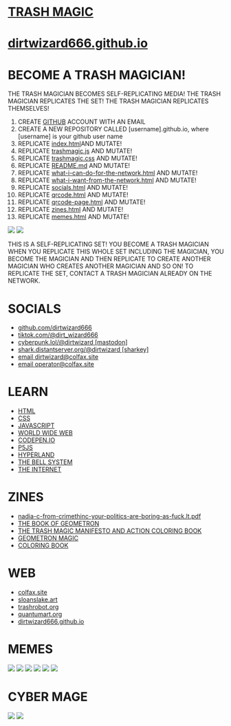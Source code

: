 # [TRASH MAGIC](https://dirtwizard666.github.io)

# [dirtwizard666.github.io](https://dirtwizard666.github.io)

# BECOME A TRASH MAGICIAN!

THE TRASH MAGICIAN BECOMES SELF-REPLICATING MEDIA! THE TRASH MAGICIAN REPLICATES THE SET!  THE TRASH MAGICIAN REPLICATES THEMSELVES!

 1. CREATE [GITHUB](https://github.com) ACCOUNT WITH AN EMAIL
 2. CREATE A NEW REPOSITORY CALLED [username].github.io, where [username] is your github user name
 3. REPLICATE [index.html](https://raw.githubusercontent.com/dirtwizard666/dirtwizard666.github.io/main/index.html)AND MUTATE!
 4. REPLICATE [trashmagic.js](https://raw.githubusercontent.com/dirtwizard666/dirtwizard666.github.io/main/trashmagic.js) AND MUTATE!
 5. REPLICATE [trashmagic.css](https://raw.githubusercontent.com/dirtwizard666/dirtwizard666.github.io/main/trashmagic.css) AND MUTATE!
 6. REPLICATE [README.md](https://raw.githubusercontent.com/dirtwizard666/dirtwizard666.github.io/main/README.md) AND MUTATE!
 7. REPLICATE [what-i-can-do-for-the-network.html](https://raw.githubusercontent.com/dirtwizard666/dirtwizard666.github.io/main/what-i-can-do-for-the-network.html) AND MUTATE!
 8. REPLICATE [what-i-want-from-the-network.html](https://raw.githubusercontent.com/dirtwizard666/dirtwizard666.github.io/main/what-i-want-from-the-network.html) AND MUTATE!
 9. REPLICATE [socials.html](https://raw.githubusercontent.com/dirtwizard666/dirtwizard666.github.io/main/socials.html) AND MUTATE!
 10. REPLICATE [qrcode.html](https://raw.githubusercontent.com/dirtwizard666/dirtwizard666.github.io/main/qrcode.html) AND MUTATE!
 11. REPLICATE [qrcode-page.html](https://raw.githubusercontent.com/dirtwizard666/dirtwizard666.github.io/main/qrcode-page.html) AND MUTATE!
 12. REPLICATE [zines.html](https://raw.githubusercontent.com/dirtwizard666/dirtwizard666.github.io/main/zines.html) AND MUTATE!
 13. REPLICATE [memes.html](https://raw.githubusercontent.com/dirtwizard666/dirtwizard666.github.io/main/memes.html) AND MUTATE!

![](https://raw.githubusercontent.com/dirtwizard666/dirtwizard666.github.io/main/qrcode.png)
![](https://raw.githubusercontent.com/dirtwizard666/dirtwizard666.github.io/main/qrcode-page.png)

THIS IS A SELF-REPLICATING SET! YOU BECOME A TRASH MAGICIAN WHEN YOU REPLICATE THIS WHOLE SET INCLUDING THE MAGICIAN, YOU BECOME THE MAGICIAN AND THEN REPLICATE TO CREATE ANOTHER MAGICIAN WHO CREATES ANOTHER MAGICIAN AND SO ON!  TO REPLICATE THE SET, CONTACT A TRASH MAGICIAN ALREADY ON THE NETWORK.  

# SOCIALS

 - [github.com/dirtwizard666](https://github.com/dirtwizard666/)
 - [tiktok.com/@dirt_wizard666](https://www.tiktok.com/@dirt_wizard666)
 - [cyberpunk.lol/@dirtwizard [mastodon]](https://cyberpunk.lol/@dirtwizard)
 - [shark.distantserver.org/@dirtwizard [sharkey]](https://shark.distantserver.org/@dirtwizard)
 - [email dirtwizard@colfax.site](mailto:dirtwizard@colfax.site)
 - [email operator@colfax.site](mailto:operator@colfax.site)

# LEARN

 - [HTML](https://www.w3schools.com/html/default.asp)
 - [CSS](https://www.w3schools.com/css/default.asp)
 - [JAVASCRIPT](https://www.w3schools.com/js/default.asp)
 - [WORLD WIDE WEB](https://en.wikipedia.org/wiki/World_Wide_Web)
 - [CODEPEN.IO](https://codepen.io/)
 - [P5JS](https://p5js.org/)
 - [HYPERLAND](https://archive.org/details/DouglasAdams-Hyperland)
 - [THE BELL SYSTEM](https://en.wikipedia.org/wiki/Bell_System)
 - [THE INTERNET](https://en.wikipedia.org/wiki/Internet)

# ZINES 
 
 - [nadia-c-from-crimethinc-your-politics-are-boring-as-fuck.lt.pdf](https://github.com/dirtwizard666/dirtwizard666.github.io/blob/main/nadia-c-from-crimethinc-your-politics-are-boring-as-fuck.lt.pdf)
 - [THE BOOK OF GEOMETRON](https://github.com/dirtwizard666/dirtwizard666.github.io/blob/main/book-of-geometron.pdf)
 - [THE TRASH MAGIC MANIFESTO AND ACTION COLORING BOOK](https://github.com/dirtwizard666/dirtwizard666.github.io/blob/main/Trash_Magic_Manifesto.pdf)
 - [GEOMETRON MAGIC](https://github.com/dirtwizard666/dirtwizard666.github.io/blob/main/main-large-geometron-magic.pdf)
 - [COLORING BOOK](https://github.com/dirtwizard666/dirtwizard666.github.io/blob/main/coloring-book.pdf)

# WEB

 - [colfax.site](https://colfax.site)
 - [sloanslake.art](https://sloanslake.art)
 - [trashrobot.org](https://trashrobot.org)
 - [quantumart.org](https://quantumart.org)
 - [dirtwizard666.github.io](https://dirtwizard666.github.io)

 # MEMES

 ![](https://raw.githubusercontent.com/dirtwizard666/dirtwizard666.github.io/main/dumpster1.png)
 ![](https://raw.githubusercontent.com/dirtwizard666/dirtwizard666.github.io/main/dumpster2.png)
 ![](https://raw.githubusercontent.com/dirtwizard666/dirtwizard666.github.io/main/feed.png)
 ![](https://raw.githubusercontent.com/dirtwizard666/dirtwizard666.github.io/main/elements.png)
 ![](https://raw.githubusercontent.com/dirtwizard666/dirtwizard666.github.io/main/square-trash.png)
 ![](https://raw.githubusercontent.com/dirtwizard666/dirtwizard666.github.io/main/cube-trash.png)

# CYBER MAGE

 [![](robe.png)](https://www.amazon.com/dp/B0B5ZNZGV9)
 [![](mask.png)](https://www.amazon.com/dp/B0BBVW17LP)
